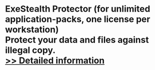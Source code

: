 # ExeStealth Protector (for unlimited application-packs, one license per workstation)<br />Protect your data and files against illegal copy.<br />[>> Detailed information](https://secure.shareit.com/shareit/product.html?productid=300167224&affiliateid=200057808)
